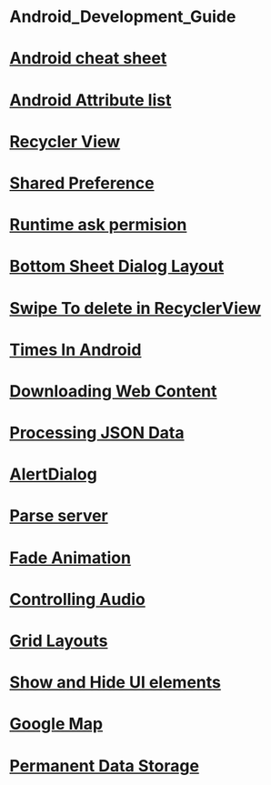 # Android_Development_Guide


# [Android cheat sheet](https://github.com/nazmos-sakib/Android_Development_Guide/wiki/Android-Cheat-Sheet)
# [Android Attribute list](https://github.com/nazmos-sakib/Android_Development_Guide/wiki/List-of-Attributes)
# [Recycler View](https://github.com/nazmos-sakib/Android_Development_Guide/wiki/RecyclerView)
# [Shared Preference]()
# [Runtime ask permision](https://github.com/nazmos-sakib/Android_Development_Guide/wiki/Runtime-ask-permision)
# [Bottom Sheet Dialog Layout](https://github.com/nazmos-sakib/Android_Development_Guide/wiki/Bottom-Sheet-Dialog-Layout)
# [Swipe To delete in RecyclerView]()
# [Times In Android]()
# [Downloading Web Content]()
# [Processing JSON Data]()
# [AlertDialog](https://github.com/nazmos-sakib/Android_Development_Guide/wiki/AlertDialog)
# [Parse server](https://github.com/nazmos-sakib/Parse-Server-starter/blob/main/README.md)
# [Fade Animation]()
# [Controlling Audio]()
# [Grid Layouts]()
# [Show and Hide UI elements]()
# [Google Map]()
# [Permanent Data Storage]()
# []()
# []()
# []()
# []()
# []()
# []()


